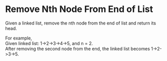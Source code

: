 # Remove Nth Node From End of List
Given a linked list, remove the nth node from the end of list and return its head.

For example,\
Given linked list: 1->2->3->4->5, and n = 2.\
After removing the second node from the end, the linked list becomes 1->2->3->5.
